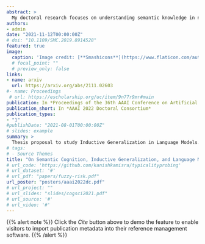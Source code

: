 ```yaml
---
abstract: >
  My doctoral research focuses on understanding semantic knowledge in neural network models trained solely to predict natural language (referred to as language models, or LMs), by drawing on insights from the study of concepts and categories grounded in cognitive science. I propose a framework inspired by 'inductive reasoning,' a phenomenon that sheds light on how humans utilize background knowledge to make inductive leaps and generalize from new pieces of information about concepts and their properties. Drawing from experiments that study inductive reasoning, I propose to analyze semantic inductive generalization in LMs using phenomena observed in human-induction literature, investigate inductive behavior on tasks such as implicit reasoning and emergent feature recognition, and analyze and relate induction dynamics to the learned conceptual representation space.
authors:
- admin 
date: "2021-11-12T00:00:00Z"
# doi: "10.1109/SMC.2019.8914528"
featured: true
image:
  caption: 'Image credit: [**Smashicons**](https://www.flaticon.com/authors/smashicons)'
  # focal_point: ""
  # preview_only: false
links:
- name: arxiv
  url: https://arxiv.org/abs/2111.02603
#- name: Proceedings
 # url: https://escholarship.org/uc/item/9n77r9mr#main
publication: In *Proceedings of the 36th AAAI Conference on Artificial Intelligence (AAAI) Doctoral Consortium. 2022*
publication_short: In *AAAI 2022 Doctoral Consortium*
publication_types:
- "1"
#publishDate: "2021-08-01T00:00:00Z"
# slides: example
summary: >
  Thesis proposal to study Inductive Generalization in Language Models. Presented at *AAAI 2022 Doctoral Consortium*.
# tags:
# - Source Themes
title: "On Semantic Cognition, Inductive Generalization, and Language Models"
# url_code: 'https://github.com/kanishkamisra/typicalityprobing'
# url_dataset: '#'
# url_pdf: "papers/fuzzy-risk.pdf"
url_poster: "posters/aaai2022dc.pdf"
# url_project: ""
# url_slides: "slides/cogsci2021.pdf"
# url_source: '#'
# url_video: '#'
---
```


{{% alert note %}}
Click the *Cite* button above to demo the feature to enable visitors to import publication metadata into their reference management software.
{{% /alert %}}

